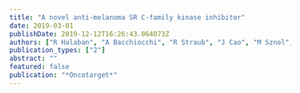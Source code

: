 ```yaml
---
title: "A novel anti-melanoma SR C-family kinase inhibitor"
date: 2019-03-01
publishDate: 2019-12-12T16:26:43.064073Z
authors: ["R Halaban", "A Bacchiocchi", "R Straub", "J Cao", "M Sznol", "D Narayan", ahmedallam, "M Krauthammer", "T S Mansour"]
publication_types: ["2"]
abstract: ""
featured: false
publication: "*Oncotarget*"
---
```


